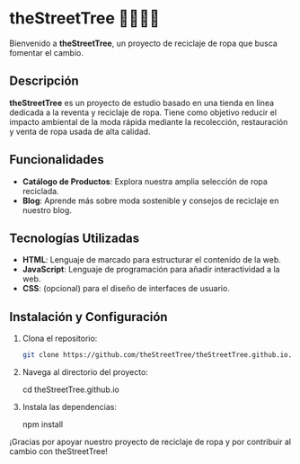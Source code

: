 # theStreetTree 🌳🦸🏻‍♀️

Bienvenido a **theStreetTree**, un proyecto de reciclaje de ropa que busca fomentar el cambio.

## Descripción

**theStreetTree** es un proyecto de estudio basado en una tienda en línea dedicada a la reventa y reciclaje de ropa. Tiene como objetivo reducir el impacto ambiental de la moda rápida mediante la recolección, restauración y venta de ropa usada de alta calidad.

## Funcionalidades

- **Catálogo de Productos**: Explora nuestra amplia selección de ropa reciclada.
- **Blog**: Aprende más sobre moda sostenible y consejos de reciclaje en nuestro blog.

## Tecnologías Utilizadas

- **HTML**: Lenguaje de marcado para estructurar el contenido de la web.
- **JavaScript**: Lenguaje de programación para añadir interactividad a la web.
- **CSS**: (opcional) para el diseño de interfaces de usuario.

## Instalación y Configuración

1. Clona el repositorio:

   ```bash
   git clone https://github.com/theStreetTree/theStreetTree.github.io.git
   
2. Navega al directorio del proyecto:

   cd theStreetTree.github.io

3. Instala las dependencias:

   npm install


¡Gracias por apoyar nuestro proyecto de reciclaje de ropa y por contribuir al cambio con theStreetTree!
